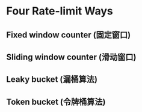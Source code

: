 # Four Rate-limit Ways

## Fixed window counter (固定窗口)
## Sliding window counter (滑动窗口)
## Leaky bucket (漏桶算法)
## Token bucket (令牌桶算法)
